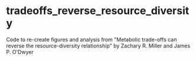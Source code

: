 # tradeoffs_reverse_resource_diversity
Code to re-create figures and analysis from "Metabolic trade-offs can reverse the resource-diversity relationship" by Zachary R. Miller and James P. O'Dwyer

